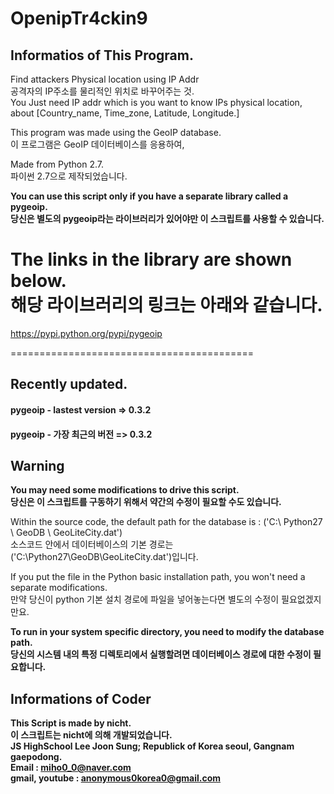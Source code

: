 # OpenipTr4ckin9    

## Informatios of This Program.  
Find attackers Physical location using IP Addr  
공격자의 IP주소를 물리적인 위치로 바꾸어주는 것.  
You Just need IP addr which is you want to know IPs physical location, about [Country_name, Time_zone, Latitude, Longitude.]  

This program was made using the GeoIP database.  
이 프로그램은 GeoIP 데이터베이스를 응용하여,    

Made from Python 2.7.  
파이썬 2.7으로 제작되었습니다.    

**You can use this script only if you have a separate library called a pygeoip.  
당신은 별도의 pygeoip라는 라이브러리가 있어야만 이 스크립트를 사용할 수 있습니다.**      

**The links in the library are shown below.  
해당 라이브러리의 링크는 아래와 같습니다.**  
==========================================  

https://pypi.python.org/pypi/pygeoip    

==========================================    

## Recently updated.
#### pygeoip - lastest version => 0.3.2
#### pygeoip - 가장 최근의 버전 => 0.3.2    

## Warning    
**You may need some modifications to drive this script.**  
**당신은 이 스크립트를 구동하기 위해서 약간의 수정이 필요할 수도 있습니다.**  

Within the source code, the default path for the database is : ('C:\ Python27 \ GeoDB \ GeoLiteCity.dat')  
소스코드 안에서 데이터베이스의 기본 경로는 ('C:\Python27\GeoDB\GeoLiteCity.dat')입니다.    

If you put the file in the Python basic installation path, you won't need a separate modifications.  
만약 당신이 python 기본 설치 경로에 파일을 넣어놓는다면 별도의 수정이 필요없겠지만요.    

**To run in your system specific directory, you need to modify the database path.**  
**당신의 시스템 내의 특정 디렉토리에서 실행할려면 데이터베이스 경로에 대한 수정이 필요합니다.**    

## Informations of Coder

**This Script is made by nicht.  
이 스크립트는 nicht에 의해 개발되었습니다.  
JS HighSchool Lee Joon Sung; Republick of Korea seoul, Gangnam gaepodong.  
Email : miho0_0@naver.com  
gmail, youtube : anonymous0korea0@gmail.com**  

